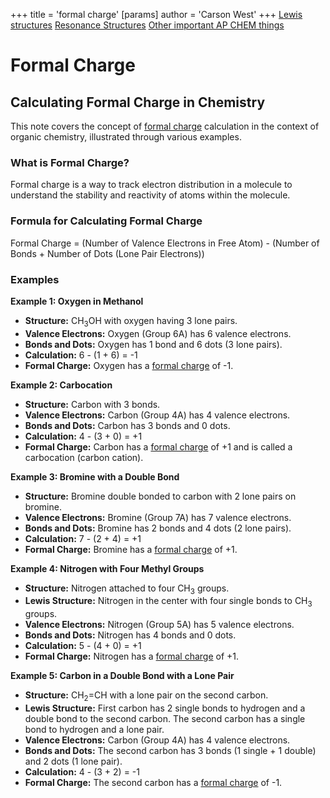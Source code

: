 +++
 title = 'formal charge'
[params]
	author = 'Carson West'
+++
[Lewis structures](./../lewis-structures/)
[Resonance Structures](./../resonance-structures/)
[Other important AP CHEM things](./../other-important-ap-chem-things/)
# Formal Charge

## Calculating Formal Charge in Chemistry

This note covers the concept of [formal charge](./../formal-charge/) calculation in the context of organic chemistry, illustrated through various examples.

### What is Formal Charge?

Formal charge is a way to track electron distribution in a molecule to understand the stability and reactivity of atoms within the molecule.

### Formula for Calculating Formal Charge

Formal Charge = (Number of Valence Electrons in Free Atom) - (Number of Bonds + Number of Dots (Lone Pair Electrons))

### Examples

**Example 1: Oxygen in Methanol**

* **Structure:** CH<sub>3</sub>OH with oxygen having 3 lone pairs.
* **Valence Electrons:** Oxygen (Group 6A) has 6 valence electrons.
* **Bonds and Dots:** Oxygen has 1 bond and 6 dots (3 lone pairs).
* **Calculation:** 6 - (1 + 6) = -1
* **Formal Charge:** Oxygen has a [formal charge](./../formal-charge/) of -1.

**Example 2: Carbocation**

* **Structure:** Carbon with 3 bonds.
* **Valence Electrons:** Carbon (Group 4A) has 4 valence electrons.
* **Bonds and Dots:** Carbon has 3 bonds and 0 dots.
* **Calculation:** 4 - (3 + 0) = +1
* **Formal Charge:** Carbon has a [formal charge](./../formal-charge/) of +1 and is called a carbocation (carbon cation).

**Example 3: Bromine with a Double Bond**

* **Structure:** Bromine double bonded to carbon with 2 lone pairs on bromine.
* **Valence Electrons:** Bromine (Group 7A) has 7 valence electrons.
* **Bonds and Dots:** Bromine has 2 bonds and 4 dots (2 lone pairs).
* **Calculation:** 7 - (2 + 4) = +1
* **Formal Charge:** Bromine has a [formal charge](./../formal-charge/) of +1.

**Example 4: Nitrogen with Four Methyl Groups**

* **Structure:** Nitrogen attached to four CH<sub>3</sub> groups.
* **Lewis Structure:** Nitrogen in the center with four single bonds to CH<sub>3</sub> groups.
* **Valence Electrons:** Nitrogen (Group 5A) has 5 valence electrons.
* **Bonds and Dots:** Nitrogen has 4 bonds and 0 dots.
* **Calculation:** 5 - (4 + 0) = +1
* **Formal Charge:** Nitrogen has a [formal charge](./../formal-charge/) of +1.

**Example 5: Carbon in a Double Bond with a Lone Pair**

* **Structure:** CH<sub>2</sub>=CH with a lone pair on the second carbon.
* **Lewis Structure:** First carbon has 2 single bonds to hydrogen and a double bond to the second carbon. The second carbon has a single bond to hydrogen and a lone pair.
* **Valence Electrons:** Carbon (Group 4A) has 4 valence electrons.
* **Bonds and Dots:** The second carbon has 3 bonds (1 single + 1 double) and 2 dots (1 lone pair).
* **Calculation:** 4 - (3 + 2) = -1
* **Formal Charge:** The second carbon has a [formal charge](./../formal-charge/) of -1. 
